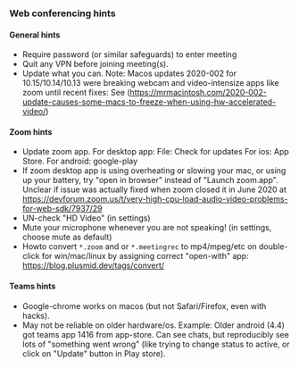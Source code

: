 ### Web conferencing hints ###
#### General hints ####
* Require password (or similar safeguards) to enter meeting
* Quit any VPN before joining meeting(s).
* Update what you can. Note: Macos updates 2020-002 for 10.15/10.14/10.13 were breaking webcam and video-intensize apps like zoom until recent fixes: See (https://mrmacintosh.com/2020-002-update-causes-some-macs-to-freeze-when-using-hw-accelerated-video/)

#### Zoom hints ####
* Update zoom app. For desktop app: File: Check for updates  For ios: App Store. For android: google-play
* If zoom desktop app is using overheating or slowing your mac, or using up your battery, try "open in browser" instead of "Launch zoom.app". Unclear if issue was actually fixed when zoom closed it in June 2020 at https://devforum.zoom.us/t/very-high-cpu-load-audio-video-problems-for-web-sdk/7937/29
* UN-check "HD Video" (in settings)
* Mute your microphone whenever you are not speaking! (in settings, choose mute as default)
* Howto convert `*.zoom` and or `*.meetingrec` to mp4/mpeg/etc on double-click for win/mac/linux by assigning correct "open-with" app: https://blog.plusmid.dev/tags/convert/

#### Teams hints ####
* Google-chrome works on macos (but not Safari/Firefox, even with hacks). 
* May not be reliable on older hardware/os. Example: Older android (4.4) got teams app 1416 from app-store. Can see chats, but reproducibly see lots of "something went wrong" (like trying to change status to active, or click on "Update" button in Play store).

